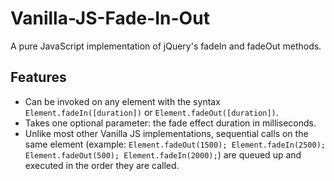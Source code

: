 # Vanilla-JS-Fade-In-Out
A pure JavaScript implementation of jQuery's fadeIn and fadeOut methods.
## Features
* Can be invoked on any element with the syntax `Element.fadeIn([duration])` or `Element.fadeOut([duration])`.
* Takes one optional parameter: the fade effect duration in milliseconds.
* Unlike most other Vanilla JS implementations, sequential calls on the same element (example: `Element.fadeOut(1500); Element.fadeIn(2500); Element.fadeOut(500); Element.fadeIn(2000);`) are queued up and executed in the order they are called.
